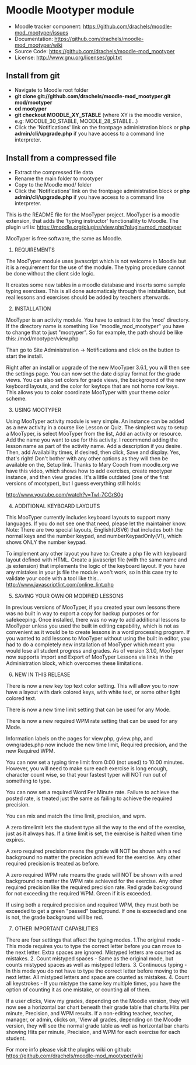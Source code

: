 
# Moodle Mootyper module
- Moodle tracker component: https://github.com/drachels/moodle-mod_mootyper/issues
- Documentation: https://github.com/drachels/moodle-mod_mootyper/wiki
- Source Code: https://github.com/drachels/moodle-mod_mootyper
- License: http://www.gnu.org/licenses/gpl.txt

## Install from git
- Navigate to Moodle root folder
- **git clone git://github.com/drachels/moodle-mod_mootyper.git mod/mootyper**
- **cd mootyper**
- **git checkout MOODLE_XY_STABLE** (where XY is the moodle version, e.g: MOODLE_30_STABLE, MOODLE_28_STABLE...)
- Click the 'Notifications' link on the frontpage administration block or **php admin/cli/upgrade.php** if you have access to a command line interpreter.

## Install from a compressed file
- Extract the compressed file data
- Rename the main folder to mootyper
- Copy to the Moodle mod/ folder
- Click the 'Notifications' link on the frontpage administration block or **php admin/cli/upgrade.php** if you have access to a command line interpreter.

This is the README file for the MooTyper project. MooTyper is
a moodle extension, that adds the 'typing instructor' functionallity to Moodle. 
The plugin url is: https://moodle.org/plugins/view.php?plugin=mod_mootyper

MooTyper is free software, the same as Moodle.

1. REQUIREMENTS

The MooTyper module uses javascript which is not welcome in Moodle but it is a
requirement for the use of the module. The typing procedure cannot be done without
the client side logic.

It creates some new tables in a moodle database and inserts some sample
typing exercises. This is all done automaticaly through the intstallation,
but real lessons and exercises should be added by teachers afterwards.

2. INSTALLATION

MooTyper is an activity module. You have to extract it to the 'mod' directory.
If the directory name is something like "moodle_mod_mootyper" you have to change
that to just "mootyper". So for example, the path should be like this:
<your moodle installation>/mod/mootyper/view.php

Than go to Site Administration -> Notifications and click on the button to start
the install.

Right after an install or upgrade of the new MooTyper 3.6.1, you will then see
the settings page. You can now set the date display format for the grade views.
You can also set colors for grade views, the background of the new keyboard 
layouts, and the color for keytops that are not home row keys. This allows you
to color coordinate MooTyper with your theme color scheme. 

3. USING MOOTYPER

Using MooTyper activity module is very simple. An instance can be added as a
new activity in a course like Lesson or Quiz. The simplest way to setup a
MooTyper, is select MooTyper from the list, Add an activity or resource.
Add the name you want to use for this activity. I recommend adding the
lesson name as part of the activity name. Add a description if you desire.
Then, add Availability times, if desired, then click, Save and display.
Yes, that's right! Don't bother with any other options as they will then be
available on the, Setup link.
Thanks to Mary Cooch from moodle.org we have this video, which shows how
to add exercises, create mootyper instance, and then view grades.
It's a little outdated (one of the first versions of mootyper), but I
guess everything still holds:

http://www.youtube.com/watch?v=Twl-7CGrS0g

4. ADDITIONAL KEYBOARD LAYOUTS

This MooTyper currently includes keyboard layouts to support many languages.
If you do not see one that need, please let the maintainer know.
Note: There are two special layouts, English(USV6) that includes both the normal
keys and the number keypad, and numberKeypadOnly(V1), which shows ONLY the
number keypad.


To implement any other layout you have to:
Create a php file with keyboard layout defined with HTML. Create a javascript
file (with the same name and .js extension) that implements the logic of the keyboard
layout. If you have any mistakes in your js file the module won't work, so in
this case try to validate your code with a tool like this...
http://www.javascriptlint.com/online_lint.php

5. SAVING YOUR OWN OR MODIFIED LESSONS

In previous versions of MooTyper, if you created your own lessons there was
no built in way to export a copy for backup purposes or for safekeeping.
Once installed, there was no way to add additional lessons to MooTyper
unless you used the built in editing capability, which is not as convenient
as it would be to create lessons in a word processing program. If you wanted
to add lessons to MooTyper without using the built in editor, you had to do
a completely new installation of MooTyper which meant you would lose all
student progress and grades.
As of version 3.1.0, MooTyper now supports Import and Export of MooTyper Lessons
via links in the Administration block, which overcomes these limitations.

6. NEW IN THIS RELEASE

There is now a new key top text color setting. This will allow you to now
have a layout with dark colored keys, with white text, or some other light
colored text.

There is now a new time limit setting that can be used for any Mode.

There is now a new required WPM rate setting that can be used for any Mode.

Information labels on the pages for view.php, gview.php, and owngrades.php
now include the new time limit, Required precision, and the new Required WPM.

You can now set a typing time limit from 0:00 (not used) to 10:00 minutes.
However, you will need to make sure each exercise is long enough, character
count wise, so that your fastest typer will NOT run out of something to type.

You can now set a required Word Per Minute rate. Failure to achieve the
posted rate, is treated just the same as failing to achieve the required
precision.

You can mix and match the time limit, precision, and wpm.

A zero timelimit lets the student type all the way to the end of the exercise,
just as it always has. If a time limit is set, the exercise is halted when
time expires.

A zero required precision means the grade will NOT be shown with a red
background no matter the precision achieved for the exercise. Any other
required precision is treated as before.

A zero required WPM rate means the grade will NOT be shown with a red
background no matter the WPM rate achieved for the exercise. Any other
required precision like the required precision rate. Red grade background
for not exceeding the required WPM. Green if it is exceeded.

If using both a required precision and required WPM, they must both be
exceeded to get a green "passed" background. If one is exceeded and one
is not, the grade background will be red.

7. OTHER IMPORTANT CAPABILITIES

There are four settings that affect the typing modes. 
  1.The original mode - This mode requires you to type the correct letter before
  you can move to the next letter. Extra spaces are ignored. Mistyped letters
  are counted as mistakes.
  2. Count mistyped spaces - Same as the original mode, but counts mistyped spaces
  as well as mistyped letters.
  3. Continuous typing - In this mode you do not have to type the correct letter
  before moving to the next letter. All mistyped letters and space are counted
  as mistakes.
  4. Count all keystrokes - If you mistype the same key multiple times, you have the
  option of counting it as one mistake, or counting all of them.

If a user clicks, View my grades, depending on the Moodle version, they will now
see a horizontal bar chart beneath their grade table that charts Hits per minute,
Precision, and WPM results. If a non-editing teacher, teacher, manager, or admin,
clicks on, 'View all grades, depending on the Moodle version, they will see the
normal grade table as well as horizontal bar charts showing Hits per minute,
Precision, and WPM for each exercise for each student.
 
For more info please visit the plugins wiki on github:
https://github.com/drachels/moodle-mod_mootyper/wiki